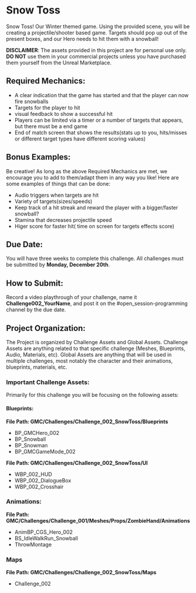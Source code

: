 # Snow Toss
Snow Toss! Our Winter themed game. Using the provided scene, you will be creating a projectile/shooter based game. Targets should pop up out of the present boxes, and our Hero needs to hit them with a snowball!

**DISCLAIMER**: The assets provided in this project are for personal use only. **DO NOT** use them in your commercial projects unless you have purchased them yourself from the Unreal Marketplace.
## Required Mechanics:
* A clear indication that the game has started and that the player can now fire snowballs
* Targets for the player to hit
* visual feedback to show a successful hit
* Players can be limited via a timer or a number of targets that appears, but there must be a end game
* End of match screen that shows the results(stats up to you, hits/misses or different target types have different scoring values)

## Bonus Examples:
Be creative! As long as the above Required Mechanics are met, we encourage you to add to them/adapt them in any way you like! Here are some examples of things that can be done:
* Audio triggers when targets are hit
* Variety of targets(sizes/speeds)
* Keep track of a hit streak and reward the player with a bigger/faster snowball?
* Stamina that decreases projectile speed
* Higer score for faster hit( time on screen for targets effects score)

## Due Date:
You will have three weeks to complete this challenge. All challenges must be submitted by **Monday, December 20th**.

## How to Submit:
Record a video playthrough of your challenge, name it **Challenge002_YourName**, and post it on the #open_session-programming channel by the due date.

## Project Organization:
The Project is organized by Challenge Assets and Global Assets. Challenge Assets are anything related to that specific challenge (Meshes, Blueprints, Audio, Materials, etc). Global Assets are anything that will be used in multiple challenges, most notably the character and their animations, blueprints, materials, etc.

### Important Challenge Assets:
Primarily for this challenge you will be focusing on the following assets:

#### Blueprints:

**File Path: GMC/Challenges/Challenge_002_SnowToss/Blueprints**
* BP_GMCHero_002
* BP_Snowball
* BP_Snowman
* BP_GMCGameMode_002

**File Path: GMC/Challenges/Challenge_002_SnowToss/UI**
* WBP_002_HUD
* WBP_002_DialogueBox
* WBP_002_Crosshair

### Animations:
**File Path: GMC/Challenges/Challenge_001/Meshes/Props/ZombieHand/Animations**
* AnimBP_CGS_Hero_002
* BS_IdleWalkRun_Snowball
* ThrowMontage

### Maps
**File Path: GMC/Challenges/Challenge_002_SnowToss/Maps**
* Challenge_002
